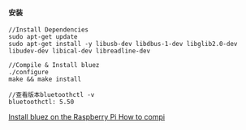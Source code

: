 #### 安装

```shell
//Install Dependencies
sudo apt-get update
sudo apt-get install -y libusb-dev libdbus-1-dev libglib2.0-dev libudev-dev libical-dev libreadline-dev

//Compile & Install bluez
./configure
make && make install

//查看版本bluetoothctl -v
bluetoothctl: 5.50

```


[Install bluez on the Raspberry Pi
How to compi](https://learn.adafruit.com/pages/7074/elements/1701164/download)